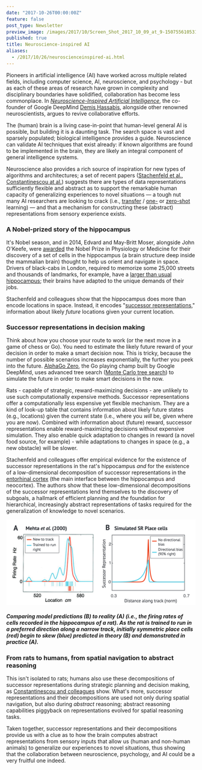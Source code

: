 ```yaml
---
date: "2017-10-26T00:00:00Z"
feature: false
post_type: Newsletter
preview_image: /images/2017/10/Screen_Shot_2017_10_09_at_9-1507556105313.33
published: true
title: Neuroscience-inspired AI
aliases:
  - /2017/10/26/neuroscienceinspired-ai.html
---
```


Pioneers in artificial intelligence (AI) have worked across multiple related fields, including computer science, AI, neuroscience, and psychology - but as each of these areas of research have grown in complexity and disciplinary boundaries have solidified, collaboration has become less commonplace. In [*Neuroscience-Inspired Artificial Intelligence*](https://www.ncbi.nlm.nih.gov/pubmed/28728020), the co-founder of Google DeepMind [Demis Hassabis](https://en.wikipedia.org/wiki/Demis_Hassabis), alongside other renowned neuroscientists, argues to revive collaborative efforts.

The (human) brain is a living case-in-point that human-level general AI is possible, but building it is a daunting task. The search space is vast and sparsely populated; biological intelligence provides a guide. Neuroscience can validate AI techniques that exist already: if known algorithms are found to be implemented in the brain, they are likely an integral component of general intelligence systems. 

Neuroscience also provides a rich source of inspiration for new types of algorithms and architectures; a set of recent papers ([Stachenfeld et al.](https://deepmind.com/blog/hippocampus-predictive-map/), [Constantinescou at al.](https://www.ncbi.nlm.nih.gov/pubmed/27313047)) suggests there are types of data representations sufficiently flexible and abstract as to support the remarkable human capacity of generalizing experiences to novel situations — a tough nut many AI researchers are looking to crack (i.e., [transfer](https://en.wikipedia.org/wiki/Transfer_learning) / [one-](https://en.wikipedia.org/wiki/One-shot_learning) or [zero-shot](https://www.quora.com/What-is-zero-shot-learning) learning) — and that a mechanism for constructing these (abstract) representations from sensory experience exists.

### A Nobel-prized story of the hippocampus
It's Nobel season, and in 2014, Edvard and May-Britt Moser, alongside John O'Keefe, were [awarded](https://www.nobelprize.org/nobel_prizes/medicine/laureates/2014/press.html) the Nobel Prize in Physiology or Medicine for their discovery of a set of cells in the hippocampus (a brain structure deep inside the mammalian brain) thought to help us orient and navigate in space. Drivers of black-cabs in London, required to memorize some 25,000 streets and thousands of landmarks, for example, have a [larger than usual hippocampus](https://www.wired.com/2011/12/london-taxi-driver-memory/); their brains have adapted to the unique demands of their jobs.

Stachenfeld and colleagues show that the hippocampus does more than encode locations in space. Instead, it encodes "[successor representations](https://www.nature.com/articles/s41562-017-0180-8)," information about likely *future* locations given your current location.

### Successor representations in decision making
Think about how you choose your route to work (or the next move in a game of chess or Go). You need to estimate the likely future reward of your decision in order to make a smart decision now. This is tricky, because the number of possible scenarios increases exponentially, the further you peek into the future. [AlphaGo Zero](https://deepmind.com/blog/alphago-zero-learning-scratch/), the Go playing champ built by Google DeepMind, uses advanced tree search ([Monte Carlo tree search](http://jeffbradberry.com/posts/2015/09/intro-to-monte-carlo-tree-search/)) to simulate the future in order to make smart decisions in the now.

Rats - capable of strategic, reward-maximizing decisions - are unlikely to use such computationally expensive methods. Successor representations offer a computationally less expensive yet flexible mechanism. They are a kind of look-up table that contains information about likely future states (e.g., locations) given the current state (i.e., where you *will* be, given where you are now). Combined with information about (future) reward, successor representations enable reward-maximizing decisions without expensive simulation. They also enable quick adaptation to changes in reward (a novel food source, for example) - while adaptations to changes in space (e.g., a new obstacle) will be slower.

Stachenfeld and colleagues offer empirical evidence for the existence of successor representations in the rat's hippocampus *and* for the existence of a low-dimensional decomposition of successor representations in the [entorhinal cortex](https://en.wikipedia.org/wiki/Entorhinal_cortex) (the main interface between the hippocampus and neocortex). The authors show that these low-dimensional decompositions of the successor representations lend themselves to the discovery of subgoals, a hallmark of efficient planning and *the* foundation for hierarchical, increasingly abstract representations of tasks required for the generalization of knowledge to novel scenarios. 

![](/images/2017/10/Screen_Shot_2017_10_09_at_9-1507556105313.33)

##### Comparing model predictions (B) to reality (A) (i.e., the firing rates of cells recorded in the hippocampus of a rat). As the rat is trained to run in a preferred direction along a narrow track, initially symmetric place cells (red) begin to skew (blue) predicted in theory (B) and demonstrated in practice (A).

### From rats to humans, from spatial navigation to abstract reasoning
This isn't isolated to rats; humans also use these decompositions of successor representations during strategic planning and decision making, as [Constantinescou and colleagues](https://www.ncbi.nlm.nih.gov/pubmed/27313047) show. What's more, successor representations and their decompositions are used not only during spatial navigation, but also during *abstract* reasoning; abstract reasoning capabilities piggyback on representations evolved for spatial reasoning tasks. 

Taken together, successor representations and their decompositions provide us with a clue as to how the brain computes abstract representations from sensory inputs that allow us (human and non-human animals) to generalize our experiences to novel situations, thus showing that the collaboration between neuroscience, psychology, and AI could be a very fruitful one indeed.